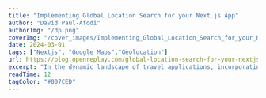 ```yaml
---
title: "Implementing Global Location Search for your Next.js App"
author: "David Paul-Afodi"
authorImg: "/dp.png"
coverImg: "/cover_images/Implementing_Global_Location_Search_for_your_Next.js_App.png"
date: 2024-03-01
tags: ["Nextjs", "Google Maps","Geolocation"]
url: https://blog.openreplay.com/global-location-search-for-your-nextjs-app/
excerpt: "In the dynamic landscape of travel applications, incorporating a versatile location search component has become instrumental in shaping user experiences and addressing the challenges faced by developers aiming for scalability and global applicability. With this article, you will be able to create a reusable location search component for your applications and implement and integrate geolocation solutions."
readTime: 12
tagColor: "#007CED"
---
```

